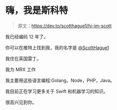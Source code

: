 # 嗨，我是斯科特

> 原文：<https://dev.to/scotthague1/hi-im-scott>

我已经编码 12 年了。

你可以在推特上找到我，我的名字是 [@ScottHague1](https://twitter.com/ScottHague1)

我住在英国雷丁。

我为 MRX 工作

我主要用这些语言编程:Golang，Node，PHP，Java。

我目前正在学习更多关于 Swift 和机器学习的知识。

很高兴见到你。